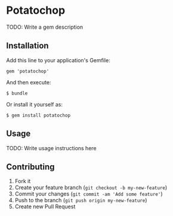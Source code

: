 # Potatochop

TODO: Write a gem description

## Installation

Add this line to your application's Gemfile:

    gem 'potatochop'

And then execute:

    $ bundle

Or install it yourself as:

    $ gem install potatochop

## Usage

TODO: Write usage instructions here

## Contributing

1. Fork it
2. Create your feature branch (`git checkout -b my-new-feature`)
3. Commit your changes (`git commit -am 'Add some feature'`)
4. Push to the branch (`git push origin my-new-feature`)
5. Create new Pull Request
